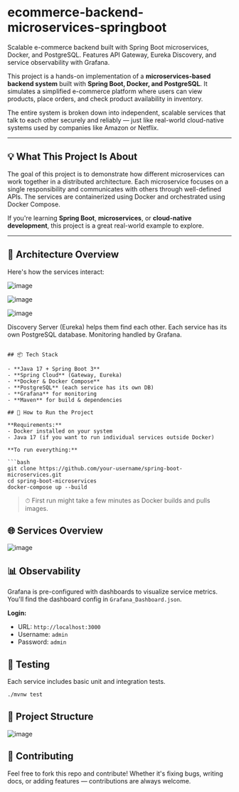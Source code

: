 # ecommerce-backend-microservices-springboot
 Scalable e-commerce backend built with Spring Boot microservices, Docker, and PostgreSQL. Features API Gateway, Eureka Discovery, and service observability with Grafana.

This project is a hands-on implementation of a **microservices-based backend system** built with **Spring Boot, Docker, and PostgreSQL**. It simulates a simplified e-commerce platform where users can view products, place orders, and check product availability in inventory.

The entire system is broken down into independent, scalable services that talk to each other securely and reliably — just like real-world cloud-native systems used by companies like Amazon or Netflix.

---

## 💡 What This Project Is About

The goal of this project is to demonstrate how different microservices can work together in a distributed architecture. Each microservice focuses on a single responsibility and communicates with others through well-defined APIs. The services are containerized using Docker and orchestrated using Docker Compose.

If you're learning **Spring Boot**, **microservices**, or **cloud-native development**, this project is a great real-world example to explore.

---

## 🧱 Architecture Overview

Here's how the services interact:

![image](https://github.com/user-attachments/assets/28cb7c89-c968-48c6-b064-bf3af5cdbeb0)

![image](https://github.com/user-attachments/assets/b9231911-65fb-4ebd-adb4-bf4ebc8491fe)


![image](https://github.com/user-attachments/assets/b19bcc20-eb5d-4f31-9f2f-f492cb126033)

     
Discovery Server (Eureka) helps them find each other.
Each service has its own PostgreSQL database.
Monitoring handled by Grafana.
```

## 📦 Tech Stack

- **Java 17 + Spring Boot 3**
- **Spring Cloud** (Gateway, Eureka)
- **Docker & Docker Compose**
- **PostgreSQL** (each service has its own DB)
- **Grafana** for monitoring
- **Maven** for build & dependencies

## 🚀 How to Run the Project

**Requirements:**
- Docker installed on your system
- Java 17 (if you want to run individual services outside Docker)

**To run everything:**

```bash
git clone https://github.com/your-username/spring-boot-microservices.git
cd spring-boot-microservices
docker-compose up --build
```

> ⏱ First run might take a few minutes as Docker builds and pulls images.


## 🌐 Services Overview

![image](https://github.com/user-attachments/assets/88b57ef0-d05a-4f10-9aae-e9b2009f8203)


## 📊 Observability

Grafana is pre-configured with dashboards to visualize service metrics. You'll find the dashboard config in `Grafana_Dashboard.json`.

**Login:**
- URL: `http://localhost:3000`
- Username: `admin`
- Password: `admin`


## 🧪 Testing

Each service includes basic unit and integration tests.

```bash
./mvnw test
```

## 📁 Project Structure

![image](https://github.com/user-attachments/assets/353a8684-8a8f-4e05-8abb-2e47709059d5)


## 🙌 Contributing

Feel free to fork this repo and contribute! Whether it's fixing bugs, writing docs, or adding features — contributions are always welcome.

